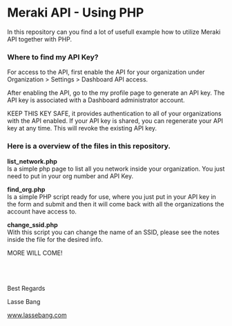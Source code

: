 # Meraki API - Using PHP

In this repository can you find a lot of usefull example how to utilize Meraki API together with PHP.

### Where to find my API Key?
For access to the API, first enable the API for your organization under Organization > Settings > Dashboard API access.  
 
After enabling the API, go to the my profile page to generate an API key. The API key is associated with a Dashboard administrator account.

KEEP THIS KEY SAFE, it provides authentication to all of your organizations with the API enabled. 
If your API key is shared, you can regenerate your API key at any time. This will revoke the existing API key.


### Here is a overview of the files in this repository.

<b>list_network.php</b><br>
Is a simple php page to list all you network inside your organization.
You just need to put in your org number and API Key.

<b>find_org.php</b><br>
Is a simple PHP script ready for use, where you just put in your API key in the form and submit and then it will come back with all the organizations the account have access to.

<b>change_ssid.php</b><br>
With this script you can change the name of an SSID, please see the notes inside the file for the desired info.

MORE WILL COME!





<br><br><br>
Best Regards 

Lasse Bang<br>

www.lassebang.com
